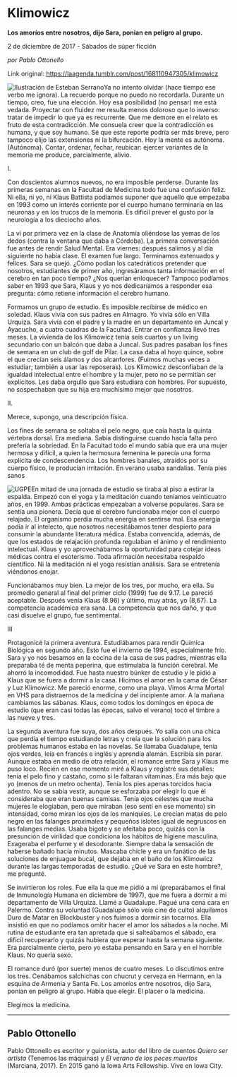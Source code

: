 # Klimowicz

**Los amoríos entre nosotros, dijo Sara, ponían en peligro al grupo.**

2 de diciembre de 2017 - Sábados de súper ficción

_por Pablo Ottonello_

Link original: https://laagenda.tumblr.com/post/168110947305/klimowicz

![Ilustración de Esteban Serrano](https://64.media.tumblr.com/7d5104b8e29ba7fca0d0a61e08db2dff/tumblr_inline_pjzuagShpO1t6q87u_500.png)Ya no intento olvidar (hace tiempo ese verbo me ignora). La recuerdo porque no puedo no recordarla. Durante un tiempo, creo, fue una elección. Hoy esa posibilidad (no pensar) me está vedada. Proyectar con fluidez me resulta menos doloroso que lo inverso: tratar de impedir lo que ya es recurrente. Que me demore en el relato es fruto de esta contradicción. Me consuela creer que la contradicción es humana, y que soy humano. Sé que este reporte podría ser más breve, pero tampoco elijo las extensiones ni la bifurcación. Hoy la mente es autónoma. (Autónoma). Contar, ordenar, fechar, reubicar: ejercer variantes de la memoria me produce, parcialmente, alivio. 

I.

Con doscientos alumnos nuevos, no era imposible perderse. Durante las primeras semanas en la Facultad de Medicina todo fue una confusión feliz. Ni ella, ni yo, ni Klaus Battista podíamos suponer que aquello que empezaba en 1993 como un interés corriente por el cuerpo humano terminaría en las neuronas y en los trucos de la memoria. Es difícil prever el gusto por la neurología a los dieciocho años.

La vi por primera vez en la clase de Anatomía oliéndose las yemas de los dedos (contra la ventana que daba a Córdoba). La primera conversación fue antes de rendir Salud Mental. Era viernes: después salimos y al día siguiente no había clase. El examen fue largo. Terminamos extenuados y felices. Sara se quejó. ¿Cómo podían los catedráticos pretender que nosotros, estudiantes de primer año, ingresáramos tanta información en el cerebro en tan poco tiempo? ¿Nos querían enloquecer? Tampoco podíamos saber en 1993 que Sara, Klaus y yo nos dedicaríamos a responder esa pregunta: cómo retiene información el cerebro humano. 

Formamos un grupo de estudio. Es imposible recibirse de médico en soledad. Klaus vivía con sus padres en Almagro. Yo vivía sólo en Villa Urquiza. Sara vivía con el padre y la madre en un departamento en Juncal y Ayacucho, a cuatro cuadras de la Facultad. Entrar en confianza llevó tres meses. La vivienda de los Klimowicz tenía seis cuartos y un living secundario con un balcón que daba a Juncal. Sus padres pasaban los fines de semana en un club de golf de Pilar. La casa daba al hoyo quince, sobre el que crecían seis álamos y dos alcanfores. (Fuimos muchas veces a estudiar; también a usar las reposeras). Los Klimowicz desconfiaban de la igualdad intelectual entre el hombre y la mujer, pero no se permitían ser explícitos. Les daba orgullo que Sara estudiara con hombres. Por supuesto, no sospechaban que su hija era muchísimo mejor que nosotros.

II.

Merece, supongo, una descripción física.

Los fines de semana se soltaba el pelo negro, que caía hasta la quinta vértebra dorsal. Era mediana. Sabía distinguirse cuando hacía falta pero prefería la sobriedad. En la Facultad todo el mundo sabía que era una mujer hermosa y difícil, a quien la hermosura femenina le parecía una forma explícita de condescendencia. Los hombres banales, atraídos por su cuerpo físico, le producían irritación. En verano usaba sandalias. Tenía pies sanos 


![UGPE](https://64.media.tumblr.com/97608d0440507971da5e9ab7b6dc21fb/tumblr_inline_pjzuahjH7r1t6q87u_250.png)En mitad de una jornada de estudio se tiraba al piso a estirar la espalda. Empezó con el yoga y la meditación cuando teníamos veinticuatro años, en 1999. Ambas prácticas empezaban a volverse populares. Sara se sentía una pionera. Decía que el cerebro funcionaba mejor con el cuerpo relajado. El organismo perdía mucha energía en sentirse mal. Esa energía podía ir al intelecto, que nosotros necesitábamos tener despierto para consumir la abundante literatura médica. Estaba convencida, además, de que los estados de relajación profunda regulaban el ánimo y el rendimiento intelectual. Klaus y yo aprovechábamos la oportunidad para cotejar ideas médicas contra el esoterismo. Toda afirmación necesitaba respaldo científico. Ni la meditación ni el yoga resistían análisis. Sara se entretenía viéndonos enojar.

Funcionábamos muy bien. La mejor de los tres, por mucho, era ella. Su promedio general al final del primer ciclo (1999) fue de 9.17. Le pareció aceptable. Después venía Klaus (8.96) y último, muy atrás, yo (8,67). La competencia académica era sana. La competencia que nos dañó, y que casi disuelve el grupo, fue sentimental.

III

Protagonicé la primera aventura. Estudiábamos para rendir Química Biológica en segundo año. Esto fue el invierno de 1994, especialmente frío. Sara y yo nos besamos en la cocina de la casa de sus padres, mientras ella preparaba té de menta peperina, que estimulaba la función cerebral. Me ahorró la incomodidad. Fue hasta nuestro búnker de estudio y le pidió a Klaus que se fuera a dormir a la casa. Hicimos el amor en la cama de César y Luz Klimowicz. Me pareció enorme, como una playa. Vimos Arma Mortal en VHS para distraernos de la medicina y del incipiente amor. A la mañana cambiamos las sábanas. Klaus, como todos los domingos en época de estudio (que eran casi todas las épocas, salvo el verano) tocó el timbre a las nueve y tres.

La segunda aventura fue suya, dos años después. Yo salía con una chica que perdía el tiempo estudiando letras y creía que la solución para los problemas humanos estaba en las novelas. Se llamaba Guadalupe, tenía ojos verdes, leía en francés e inglés y aprendía alemán. Escribía sin parar. Aunque estaba en medio de otra relación, el romance entre Sara y Klaus me puso loco. Recién en ese momento miré a Klaus y registré sus detalles: tenía el pelo fino y castaño, como si le faltaran vitaminas. Era más bajo que yo (menos de un metro ochenta). Tenía los pies apenas torcidos hacia adentro. No se sabía vestir, aunque se esforzaba por elegir lo que él consideraba que eran buenas camisas. Tenía ojos celestes que mucha mujeres le elogiaban, pero que miraban (eso sentí en ese momento) sin intensidad, como miran los ojos de los maniquíes. Le crecían matas de pelo negro en las falanges proximales y pequeños islotes igual de negruscos en las falanges medias. Usaba bigote y se afeitaba poco, quizás con la presunción de virilidad que condiciona los hábitos de higiene masculina. Exageraba el perfume y el desodorante. Siempre daba la sensación de haberse bañado hacía minutos. Mascaba chicle y era un fanático de las soluciones de enjuague bucal, que dejaba en el baño de los Klimowicz durante las largas temporadas de estudio. ¿Qué ve Sara en este hombre?, me pregunté. 

Se invirtieron los roles. Fue ella la que me pidió a mí (preparábamos el final de Inmunología Humana en diciembre de 1997), que me fuera a dormir a mi departamento de Villa Urquiza. Llamé a Guadalupe. Pagué una cena cara en Palermo. Contra su voluntad (Guadalupe sólo veía cine de culto) alquilamos Duro de Matar en Blockbuster y nos fuimos a dormir sin tocarnos. Ella insistió en que no podíamos omitir hacer el amor los sábados a la noche. Mi rutina de estudiante era tan apretada que si salteábamos el sábado, era difícil recuperarlo y quizás hubiera que esperar hasta la semana siguiente. Era parcialmente cierto, pero yo estaba pensando en Sara y en el horrible Klaus. No quería sexo.

El romance duró (por suerte) menos de cuatro meses. Lo discutimos entre los tres. Cenábamos salchichas con chucrut y cerveza en Hermann, en la esquina de Armenia y Santa Fe. Los amoríos entre nosotros, dijo Sara, ponían en peligro al grupo. Había que elegir. El placer o la medicina.

Elegimos la medicina.

  




---

 Pablo Ottonello
----------------

 Pablo Ottonello es escritor y guionista, autor del libro de cuentos *Quiero ser artista* (Tenemos las máquinas) y *El verano de los peces muertos* (Marciana, 2017). En 2015 ganó la Iowa Arts Fellowship. Vive en Iowa City. 

